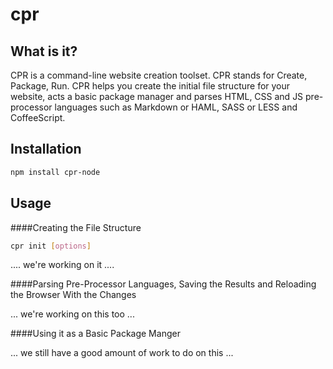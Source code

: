 cpr
===

What is it?
-----------

CPR is a command-line website creation toolset. CPR stands for Create, Package, Run. CPR helps you create the initial file structure for your website, acts a basic package manager and parses HTML, CSS and JS pre-processor languages such as Markdown or HAML, SASS or LESS and CoffeeScript.

Installation
------------

```bash
npm install cpr-node
```

Usage
-----

####Creating the File Structure

```bash
cpr init [options]
```

.... we're working on it ....

####Parsing Pre-Processor Languages, Saving the Results and Reloading the Browser With the Changes

... we're working on this too ...

####Using it as a Basic Package Manger

... we still have a good amount of work to do on this ...